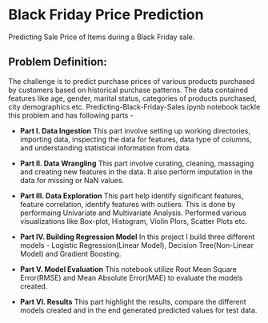 # Black Friday Price Prediction
Predicting Sale Price of Items during a Black Friday sale.

## Problem Definition:
The challenge is to predict purchase prices of various products purchased by customers based on historical purchase patterns. The data contained features like age, gender, marital status, categories of products purchased, city demographics etc. Predicting-Black-Friday-Sales.ipynb notebook tackle this problem and has following parts - 

- **Part I. Data Ingestion**
This part involve setting up working directories, importing data, inspecting the data for features, data type of columns, and understanding statistical information from data.

- **Part II. Data Wrangling**
This part involve curating, cleaning, massaging and creating new features in the data. It also perform imputation in the data for missing or NaN values.

- **Part III. Data Exploration**
This part help identify significant features, feature correlation, identify features with outliers. This is done by performaing Univariate and Multivariate Analysis. Performed various visualizations like Box-plot, Histogram, Violin Plors, Scatter Plots etc.

- **Part IV. Building Regression Model**
In this project I build three different models - Logistic Regression(Linear Model), Decision Tree(Non-Linear Model) and Gradient Boosting.

- **Part V. Model Evaluation**
This notebook utilize Root Mean Square Error(RMSE) and Mean Absolute Error(MAE) to evaluate the models created.

- **Part VI. Results**
This part highlight the results, compare the different models created and in the end generated predicted values for test data.
